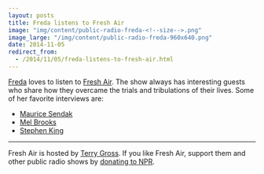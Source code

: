```yaml
---
layout: posts
title: Freda listens to Fresh Air
image: "img/content/public-radio-freda-<!--size-->.png"
image_large: "/img/content/public-radio-freda-960x640.png"
date: 2014-11-05
redirect_from:
  - /2014/11/05/freda-listens-to-fresh-air.html
---
```


[Freda](/2014/10/27/freda.html) loves to listen to [Fresh Air](http://www.npr.org/programs/fresh-air/).
The show always has interesting guests who share how they overcame the trials and tribulations of their lives.
Some of her favorite interviews are:

* [Maurice Sendak](http://www.npr.org/2012/05/08/152248901/fresh-air-remembers-author-maurice-sendak)
* [Mel Brooks](http://www.npr.org/2013/05/20/182609040/mel-brooks-i-m-an-egot-so-i-don-t-need-any-more)
* [Stephen King](http://www.npr.org/templates/story/story.php?storyId=10207209)

---

Fresh Air is hosted by [Terry Gross]().
If you like Fresh Air, support them and other public radio shows by [donating to NPR](http://www.npr.org/stations/donate/index.php).